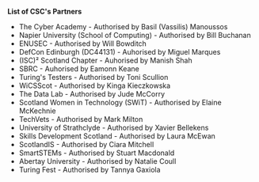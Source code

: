 **List of CSC's Partners**
- The Cyber Academy - Authorised by Basil (Vassilis) Manoussos
- Napier University (School of Computing) - Authorised by Bill Buchanan
- ENUSEC - Authorised by Will Bowditch
- DefCon Edinburgh (DC44131) - Auhorised by Miguel Marques
- (ISC)² Scotland Chapter - Auhorised by Manish Shah
- SBRC - Auhorised by Eamonn Keane
- Turing's Testers - Authorised by Toni Scullion
- WiCSScot - Authorised by Kinga Kieczkowska
- The Data Lab - Authorised by Jude McCorry
- Scotland Women in Technology (SWiT) - Authorised by Elaine McKechnie
- TechVets - Authorised by Mark Milton
- University of Strathclyde - Authorised by Xavier Bellekens
- Skills Development Scotland - Authorised by Laura McEwan
- ScotlandIS - Authorised by Ciara Mitchell
- SmartSTEMs - Authorised by Stuart Macdonald
- Abertay University - Authorised by Natalie Coull
- Turing Fest - Authorised by Tannya Gaxiola
